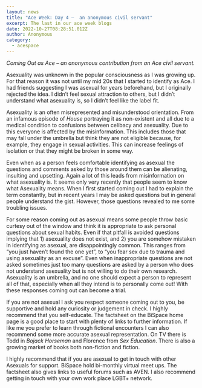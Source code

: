```yaml
---
layout: news
title: "Ace Week: Day 4 –  an anonymous civil servant"
excerpt: The last in our ace week blogs
date: 2022-10-27T08:28:51.012Z
author: Anonymous
category:
  - acespace
---
```


*Coming Out as Ace – an anonymous contribution from an Ace civil servant.*

Asexuality was unknown in the popular consciousness as I was growing up. For that reason it was not until my mid 20s that I started to identify as Ace. I had friends suggesting I was asexual for years beforehand, but I originally rejected the idea. I didn’t feel sexual attraction to others, but I didn’t understand what asexuality is, so I didn’t feel like the label fit.

Asexuality is an often misrepresented and misunderstood orientation. From an infamous episode of *House* portraying it as non-existent and all due to a medical condition to confusions between celibacy and asexuality. Due to this everyone is affected by the misinformation. This includes those that may fall under the umbrella but think they are not eligible because, for example, they engage in sexual activities. This can increase feelings of isolation or that they might be broken in some way.

Even when as a person feels comfortable identifying as asexual the questions and comments asked by those around them can be alienating, insulting and upsetting. Again a lot of this leads from misinformation on what asexuality is. It seems only very recently that people seem to know what Asexuality means. When I first started coming out I had to explain the term constantly, but in recent years I may be asked questions but in general people understand the gist. However, those questions revealed to me some troubling issues.

For some reason coming out as asexual means some people throw basic curtesy out of the window and think it is appropriate to ask personal questions about sexual habits. Even if that pitfall is avoided questions implying that 1) asexuality does not exist, and 2) you are somehow mistaken in identifying as asexual, are disappointingly common. This ranges from “you just haven’t found the one yet”, to “you fear sex due to trauma and using asexuality as an excuse”. Even when inappropriate questions are not asked sometimes just too many questions are asked by a person who does not understand asexuality but is not willing to do their own research. Asexuality is an umbrella, and no one should expect a person to represent all of that, especially when all they intend is to personally come out! With these responses coming out can become a trial.

If you are not asexual I ask you respect someone coming out to you, be supportive and hold any curiosity or judgement in check. I highly recommend that you self-educate. The factsheet on the BiSpace home page is a good place to start with plenty of links to further information. If like me you prefer to learn through fictional encounters I can also recommend some more accurate asexual representation. On TV there is Todd in *Bojack Horseman* and Florence from *Sex Education*. There is also a growing market of books both non-fiction and fiction.

I highly recommend that if you are asexual to get in touch with other Asexuals for support. BiSpace hold bi-monthly virtual meet ups. The factsheet also gives links to useful forums such as AVEN. I also recommend getting in touch with your own work place LGBT+ network.
